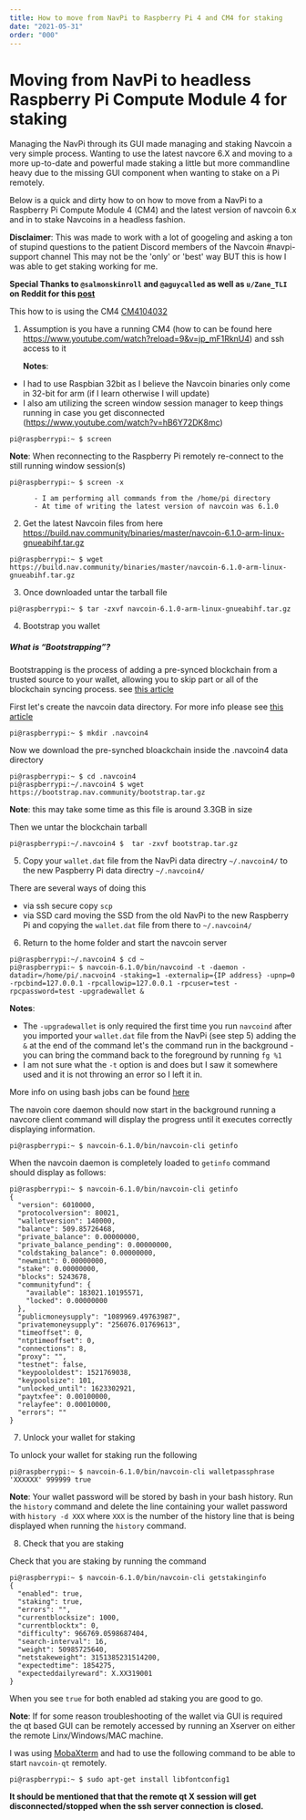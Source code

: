 ```yaml
---
title: How to move from NavPi to Raspberry Pi 4 and CM4 for staking
date: "2021-05-31"
order: "000"
---
```



# Moving from NavPi to headless Raspberry Pi Compute Module 4 for staking

Managing the NavPi through its GUI made managing and staking Navcoin a very simple process. Wanting to use the latest navcore 6.X and moving to a more up-to-date and powerful made staking a little but more commandline heavy due to the missing GUI component when wanting to stake on a Pi remotely. 

Below is a quick and dirty how to on how to move from a NavPi to a Raspberry Pi Compute Module 4 (CM4) and the latest version of navcoin 6.x and in  to stake Navcoins in a headless fashion.

**Disclaimer**: This was made to work with a lot of googeling and asking a ton of stupind questions to the patient Discord members of the Navcoin #navpi-support channel
                This may not be the 'only' or 'best' way BUT this is how I was able to get staking working for me.

**Special Thanks to `@salmonskinroll` and `@aguycalled` as well as `u/Zane_TLI` on Reddit for this [post](https://www.reddit.com/r/NavCoin/comments/l8jdcr/staking_with_navcoind_getstakinginfo_return>)**

This how to is using the CM4 [CM4104032](https://www.buyapi.ca/product/raspberry-pi-compute-module-4-wireless-4gb-32gb-cm4104032/)

1. Assumption is you have a running CM4 (how to can be found here https://www.youtube.com/watch?reload=9&v=jp_mF1RknU4) and ssh access to it

   **Notes**:

- I had to use Raspbian 32bit as I believe the Navcoin binaries only come in 32-bit for arm (if I learn otherwise I will update)
- I also am utilizing the screen window session manager to keep things running in case you get disconnected (https://www.youtube.com/watch?v=hB6Y72DK8mc)

```
pi@raspberrypi:~ $ screen
```

**Note**: When reconnecting to the Raspberry Pi remotely re-connect to the still running window session(s)

```
pi@raspberrypi:~ $ screen -x
```

          - I am performing all commands from the /home/pi directory
          - At time of writing the latest version of navcoin was 6.1.0

2. Get the latest Navcoin files from here https://build.nav.community/binaries/master/navcoin-6.1.0-arm-linux-gnueabihf.tar.gz

```
pi@raspberrypi:~ $ wget https://build.nav.community/binaries/master/navcoin-6.1.0-arm-linux-gnueabihf.tar.gz
```

3. Once downloaded untar the tarball file 

```
pi@raspberrypi:~ $ tar -zxvf navcoin-6.1.0-arm-linux-gnueabihf.tar.gz
```

4. Bootstrap you wallet

##### What is “Bootstrapping”? 

Bootstrapping is the process of adding a pre-synced blockchain from a trusted source to your wallet, allowing you to skip part or all of the blockchain syncing process. see [this article](/navcoin-core/bootstrap-your-wallet/)

First let's create the navcoin data directory. For more info please see [this article](/navcoin-core/locate-your-data-directory/)
```
pi@raspberrypi:~ $ mkdir .navcoin4
```
Now we download the pre-synched bloackchain inside the .navcoin4 data directory
```
pi@raspberrypi:~ $ cd .navcoin4
pi@raspberrypi:~/.navcoin4 $ wget https://bootstrap.nav.community/bootstrap.tar.gz
```

**Note**: this may take some time as this file is around 3.3GB in size

Then we untar the blockchain tarball

```
pi@raspberrypi:~/.navcoin4 $  tar -zxvf bootstrap.tar.gz
```

5. Copy your `wallet.dat` file from the NavPi data directry `~/.navcoin4/` to the new Paspberry Pi data directry `~/.navcoin4/`

There are several ways of doing this

- via ssh secure copy `scp`
- via SSD card moving the SSD from the old NavPi to the new Raspberry Pi and copying the `wallet.dat` file from there to `~/.navcoin4/`

6. Return to the home folder and start the navcoin server

```
pi@raspberrypi:~/.navcoin4 $ cd ~
pi@raspberrypi:~ $ navcoin-6.1.0/bin/navcoind -t -daemon -datadir=/home/pi/.nacvoin4 -staking=1 -externalip={IP address} -upnp=0 -rpcbind=127.0.0.1 -rpcallowip=127.0.0.1 -rpcuser=test -rpcpassword=test -upgradewallet &
```

**Notes**: 

- The `-upgradewallet` is only required the first time you run `navcoind` after you imported your `wallet.dat` file from the NavPi (see step 5) adding the `&` at the end of the command let's the command run in the background - you can bring the command back to the foreground by running `fg %1`
- I am not sure what the `-t` option is and does but I saw it somewhere used and it is not throwing an error so I left it in.

More info on using bash jobs can be found [here](https://www.linuxjournal.com/content/job-control-bash-feature-you-only-think-you-dont-need)

The navoin core daemon should now start in the background running a navcore client command will display the progress until it executes correctly displaying information.

```
pi@raspberrypi:~ $ navcoin-6.1.0/bin/navcoin-cli getinfo
```

When the navcoin daemon is completely loaded to `getinfo` command should display as follows:

```
pi@raspberrypi:~ $ navcoin-6.1.0/bin/navcoin-cli getinfo
{
  "version": 6010000,
  "protocolversion": 80021,
  "walletversion": 140000,
  "balance": 509.85726468,
  "private_balance": 0.00000000,
  "private_balance_pending": 0.00000000,
  "coldstaking_balance": 0.00000000,
  "newmint": 0.00000000,
  "stake": 0.00000000,
  "blocks": 5243678,
  "communityfund": {
    "available": 183021.10195571,
    "locked": 0.00000000
  },
  "publicmoneysupply": "1089969.49763987",
  "privatemoneysupply": "256076.01769613",
  "timeoffset": 0,
  "ntptimeoffset": 0,
  "connections": 8,
  "proxy": "",
  "testnet": false,
  "keypoololdest": 1521769038,
  "keypoolsize": 101,
  "unlocked_until": 1623302921,
  "paytxfee": 0.00100000,
  "relayfee": 0.00010000,
  "errors": ""
}
```

7. Unlock your wallet for staking

To unlock your wallet for staking run the following 

```
pi@raspberrypi:~ $ navcoin-6.1.0/bin/navcoin-cli walletpassphrase 'XXXXXX' 999999 true
```

**Note**: Your wallet password will be stored by bash in your bash history. Run the `history` command and delete the line containing your wallet password with `history -d XXX` where `XXX` is the number of the history line that is being displayed when running the `history` command.

8. Check that you are staking

Check that you are staking by running the command

```
pi@raspberrypi:~ $ navcoin-6.1.0/bin/navcoin-cli getstakinginfo
{
  "enabled": true,
  "staking": true,
  "errors": "",
  "currentblocksize": 1000,
  "currentblocktx": 0,
  "difficulty": 966769.0598687404,
  "search-interval": 16,
  "weight": 50985725640,
  "netstakeweight": 3151385231514200,
  "expectedtime": 1854275,
  "expecteddailyreward": X.XX319001
}
```

When you see `true` for both enabled ad staking you are good to go.

**Note**: If for some reason troubleshooting of the wallet via GUI is required the qt based GUI can be remotely accessed by running an Xserver on either the remote Linx/Windows/MAC machine. 

I was using [MobaXterm](https://mobaxterm.mobatek.net/) and had to use the following command to be able to start `navcoin-qt` remotely.

```
pi@raspberrypi:~ $ sudo apt-get install libfontconfig1
```

**It should be mentioned that that the remote qt X session will get disconnected/stopped when the ssh server connection is closed.**
